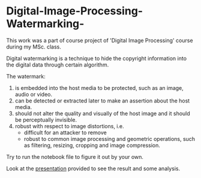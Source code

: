 # Digital-Image-Processing-Watermarking-
This work was a part of course project of 'Digital Image Processing' course during my MSc. class.

Digital watermarking is a technique to hide the copyright information into the digital data through certain algorithm.

The watermark:
  1. is embedded into the host media to be protected, such as an image, audio or video.
  2. can be detected or extracted later to make an assertion about the host media.
  3. should not alter the quality and visually of the host image and it should be perceptually invisible.
  4. robust with respect to image distortions, i.e.
        * difficult for an attacker to remove
        * robust to common image processing and geometric operations, such as filtering, resizing, cropping and image compression.
        
Try to run the notebook file to figure it out by your own.

Look at the [presentation](https://github.com/AlexSisay/Digital-Image-Processing-Watermarking-/blob/master/WaterMarkingPresentation.pdf) provided to see the result and some analysis.        
